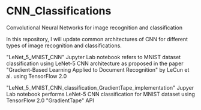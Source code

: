 # CNN_Classifications
Convolutional Neural Networks for image recognition and classification

In this repository, I will update common architectures of CNN for different types of image recognition and classifications.

"LeNet_5_MNIST_CNN" Jupyter Lab notebook refers to MNIST dataset classification using LeNet-5 CNN architecture as proposed in the paper "Gradient-Based Learning Applied to Document Recognition" by LeCun et al. using TensorFlow 2.0


"LeNet_5_MNIST_CNN_classification_GradientTape_implementation" Jupyer Lab notebook performs LeNet-5 CNN classification for MNIST dataset using TensorFlow 2.0 "GradientTape" API
